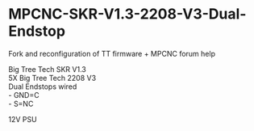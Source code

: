 # MPCNC-SKR-V1.3-2208-V3-Dual-Endstop
Fork and reconfiguration of TT firmware + MPCNC forum help

Big Tree Tech SKR V1.3 </br>
5X Big Tree Tech 2208 V3 </br>
Dual Endstops wired </br> - GND=C</br> - S=NC</br>

12V PSU
